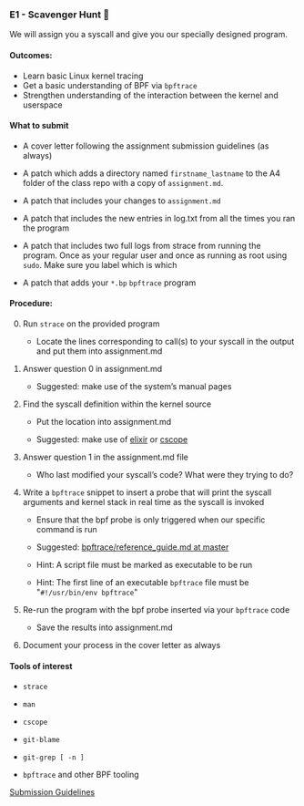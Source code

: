 ### E1 - Scavenger Hunt 🔎

We will assign you a syscall and give you our specially designed program.

#### Outcomes:

* Learn basic Linux kernel tracing
* Get a basic understanding of BPF via `bpftrace`
* Strengthen understanding of the interaction between the kernel and userspace

#### What to submit

* A cover letter following the assignment submission guidelines (as always)

* A patch which adds a directory named `firstname_lastname` to the A4 folder of the class repo with a copy of `assignment.md`.

* A patch that includes your changes to `assignment.md`

* A patch that includes the new entries in log.txt from all the times you ran the program

* A patch that includes two full logs from strace from running the program. Once as your regular user and once as running as root using `sudo`. Make sure you label which is which

* A patch that adds your `*.bp` `bpftrace` program

#### Procedure:

0. Run `strace` on the provided program

	 * Locate the lines corresponding to call(s) to your syscall in the output and put them into assignment.md

0. Answer question 0 in assignment.md


    * Suggested: make use of the system’s manual pages

0. Find the syscall definition within the kernel source


	* Put the location into assignment.md


	* Suggested: make use of [elixir](https://elixir.bootlin.com/) or [cscope](http://cscope.sourceforge.net/)

0. Answer question 1 in the assignment.md file

	* Who last modified your syscall’s code? What were they trying to do?

0. Write a `bpftrace` snippet to insert a probe that will print the syscall arguments and kernel stack in real time as the syscall is invoked

	* Ensure that the bpf probe is only triggered when our specific command is run

	* Suggested: [bpftrace/reference_guide.md at master](https://github.com/iovisor/bpftrace/blob/master/docs/reference_guide.md#5-str-strings)

	* Hint: A script file must be marked as executable to be run

	* Hint: The first line of an executable `bpftrace` file must be "`#!/usr/bin/env bpftrace`"

0. Re-run the program with the bpf probe inserted via your `bpftrace` code

	* Save the results into assignment.md

0. Document your process in the cover letter as always


#### Tools of interest

* `strace`

* `man`

* `cscope`

* `git-blame`

* `git-grep [ -n ]`

* `bpftrace` and other BPF tooling


[Submission Guidelines](../policies/submission_guidelines.md)
